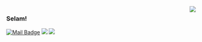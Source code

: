 <img align='right' src="https://github-readme-stats.vercel.app/api?username=eraymerc&show_icons=true">

### Selam!

[![Mail Badge](https://img.shields.io/badge/-eraymercan616@gmail.com-black?style=for-the-badge&logo=gmail)](mailto:eraymercan616@gmail.com)
[![](https://img.shields.io/badge/-instagram-black?style=for-the-badge&logo=instagram)](https://www.instagram.com/eraymerc/)
[![](https://img.shields.io/badge/-twitter-black?style=for-the-badge&logo=twitter)](https://www.twitter.com/ErayMercan13)
